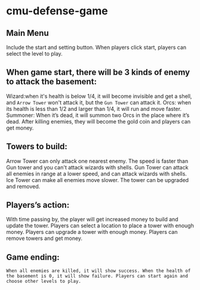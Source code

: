 # cmu-defense-game
## Main Menu
Include the start and setting button.
When players click start, players can select the level to play.

## When game start, there will be 3 kinds of enemy to attack the basement:
Wizard:when it's health is below 1/4, it will become invisible and get a shell, and `Arrow Tower` won't attack it, but the `Gun Tower` can attack it.
Orcs: when its health is less than 1/2 and larger than 1/4, it will run and move faster.
Summoner: When it’s dead, it will summon two Orcs in the place where it’s dead.
After killing enemies, they will become the gold coin and players can get money.

## Towers to build:
Arrow Tower can only attack one nearest enemy. The speed is faster than Gun tower and you can't attack wizards with shells.
Gun Tower can attack all enemies in range at a lower speed, and can attack wizards with shells.
Ice Tower can make all enemies move slower.
The tower can be upgraded and removed.
## Players’s action:
With time passing by, the player will get increased money to build and update the tower.
Players can select a location to place a tower with enough money. 
Players can upgrade a tower with enough money. 
Players can remove towers and get money.
## Game ending:
	When all enemies are killed, it will show success. When the health of the basement is 0, it will show failure. Players can start again and choose other levels to play.

